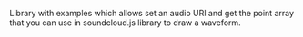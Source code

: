 Library with examples which allows set an audio URI and get the point array that you can use in soundcloud.js library to draw a waveform.